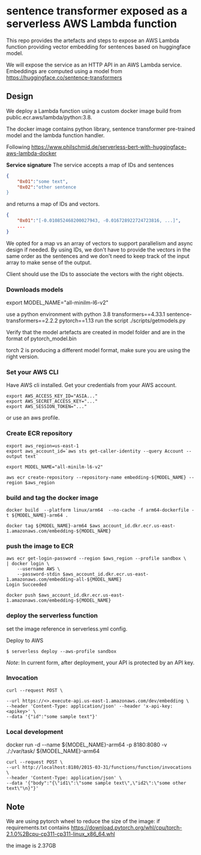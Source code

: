 <!--
title: 'AWS Simple HTTP Endpoint example in Python'
description: 'This template demonstrates how to make a simple HTTP API with Python running on AWS Lambda and API Gateway using the Serverless'
-->
# sentence transformer exposed as a serverless AWS Lambda function

This repo provides the artefacts and steps to expose an AWS Lambda function providing vector embedding for sentences based on huggingface model.

We will expose the service as an HTTP API in an AWS Lambda service.
Embeddings are computed using a model from https://huggingface.co/sentence-transformers


## Design
We deploy a Lambda function using a custom docker image build from public.ecr.aws/lambda/python:3.8.

The docker image contains python library, sentence transformer pre-trained model and the lambda function handler.

Following https://www.philschmid.de/serverless-bert-with-huggingface-aws-lambda-docker

**Service signature**
The service accepts a map of IDs and sentences
```json
{
    "0x01":"some text",
    "0x02":"other sentence
}
```

and returns a map of IDs and vectors.
```json
{
    "0x01":"[-0.010852468200027943, -0.016728922724723816, ...]",
    ...
}
```


We opted for a map vs an array of vectors to support parallelism and async design if needed.
By using IDs, we don't have to provide the vectors in the same order as the sentences and we don't need to keep track of the input array to make sense of the output.

Client should use the IDs to associate the vectors with the right objects.




### Downloads models
export MODEL_NAME="all-minilm-l6-v2"

use a python environment with
python 3.8
transformers==4.33.1
sentence-transformers==2.2.2
pytorch==1.13
run the script ./scripts/getmodels.py


Verify that the model artefacts are created in model folder and are in the format of pytorch_model.bin

torch 2 is producing a different model format, make sure you are using the right version.


### Set your AWS CLI 
Have AWS cli installed.
Get your credentials from your AWS account.
```
export AWS_ACCESS_KEY_ID="ASIA..."
export AWS_SECRET_ACCESS_KEY="..."
export AWS_SESSION_TOKEN="..."
```
or use an aws profile.

### Create ECR repository
```
export aws_region=us-east-1
export aws_account_id=`aws sts get-caller-identity --query Account --output text`

export MODEL_NAME="all-minilm-l6-v2"

aws ecr create-repository --repository-name embedding-${MODEL_NAME} --region $aws_region 
```
### build and tag the docker image
```
docker build  --platform linux/arm64  --no-cache -f arm64-dockerfile -t ${MODEL_NAME}-arm64 .

docker tag ${MODEL_NAME}-arm64 $aws_account_id.dkr.ecr.us-east-1.amazonaws.com/embedding-${MODEL_NAME}
```

### push the image to ECR
```
aws ecr get-login-password --region $aws_region --profile sandbox \
| docker login \
    --username AWS \
    --password-stdin $aws_account_id.dkr.ecr.us-east-1.amazonaws.com/embedding-all-${MODEL_NAME}
Login Succeeded

docker push $aws_account_id.dkr.ecr.us-east-1.amazonaws.com/embedding-${MODEL_NAME}
```

### deploy the serverless function
set the image reference in serverless.yml config.

Deploy to AWS
```
$ serverless deploy --aws-profile sandbox
```



_Note_: In current form, after deployment, your API is protected by an API key. 



### Invocation
```
curl --request POST \

--url https://<>.execute-api.us-east-1.amazonaws.com/dev/embedding \
--header 'Content-Type: application/json' --header 'x-api-key: <apikey>' \
--data '{"id":"some sample text"}'
```


### Local development



docker run -d --name ${MODEL_NAME}-arm64 -p 8180:8080  -v ./:/var/task/   ${MODEL_NAME}-arm64


```
curl --request POST \
--url http://localhost:8180/2015-03-31/functions/function/invocations \
--header 'Content-Type: application/json' \
--data '{"body":"{\"id1\":\"some sample text\",\"id2\":\"some other text\"\n}"}'
```



## Note
We are using pytorch wheel to reduce the size of the image:
if requirements.txt contains
https://download.pytorch.org/whl/cpu/torch-2.1.0%2Bcpu-cp311-cp311-linux_x86_64.whl

the image is 2.37GB

